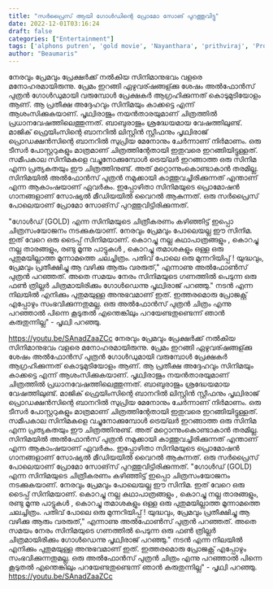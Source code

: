 ```yaml
---
title: "സർപ്രൈസ് ആയി ഗോൾഡിന്റെ പ്രോമോ സോങ് പുറത്തുവിട്ടു"
date: 2022-12-01T03:16:24
draft: false
categories: ["Entertainment"]
tags: ['alphons putren', 'gold movie', 'Nayanthara', 'prithviraj', 'Promo Song']
author: "Beaumaris"
---
```


നേരവും പ്രേമവും പ്രേക്ഷർക്ക് നൽകിയ സിനിമാനുഭവം വളരെ മനോഹരമായിരുന്നു. പ്രേമം ഇറങ്ങി ഏഴുവര്ഷങ്ങള്ക്കു ശേഷം അൽഫോൻസ് പുത്രൻ ഗോൾഡുമായി വരുമ്പോൾ പ്രേക്ഷകർ ആഗ്രഹിക്കുന്നത് കൊടുമുടിയോളം ആണ്. ആ പ്രതീക്ഷ അദ്ദേഹവും സിനിമയും കാക്കട്ടെ എന്ന് ആശംസിക്കുകയാണ്.
പൃഥ്വിരാജും നയന്‍താരയുമാണ് ചിത്രത്തില്‍ പ്രധാനവേഷത്തിലെത്തുന്നത്. ബാബുരാജും ശ്രദ്ധേയമായ വേഷത്തിലുണ്ട്. മാജിക് ഫ്രെയിംസിന്റെ ബാനറില്‍ ലിസ്റ്റിന്‍ സ്റ്റീഫനും പൃഥ്വിരാജ് പ്രൊഡക്ഷന്‍സിന്റെ ബാനറില്‍ സുപ്രിയ മേനോനും ചേര്‍ന്നാണ് നിര്‍മാണം. ഒരു ടീസർ പോസ്റ്ററുകളും മാത്രമാണ് ചിത്രത്തിന്റേതായി ഇതുവരെ ഇറങ്ങിയിട്ടുള്ളത്. സമീപകാല സിനിമകളെ വച്ചുനോക്കുമ്പോൾ ട്രെയ്‌ലർ ഇറങ്ങാത്ത ഒരു സിനിമ എന്ന പ്രത്യകതയും ഈ ചിത്രത്തിനുണ്ട്. അത് മറ്റൊന്നുംകൊണ്ടാകാൻ തരമില്ല. സിനിമയിൽ അൽഫോൻസ് പുത്രൻ നമുക്കായി കാത്തുവച്ചിരിക്കുന്നത് എന്താണ് എന്ന ആകാംഷയാണ് ഏവർകും. ഇപ്പോഴിതാ സിനിമയുടെ പ്രൊമോഷൻ ഗാനങ്ങളാണ് സോഷ്യൽ മീഡിയയിൽ വൈറൽ ആകുന്നത്. ഒരു സർപ്രൈസ് പോലെയാണ് പ്രോമോ സോങ്‌സ് പുറത്തുവിട്ടിരിക്കുന്നത്.

"ഗോൾഡ് (GOLD) എന്ന സിനിമയുടെ ചിത്രീകരണം കഴിഞ്ഞിട്ട് ഇപ്പൊ ചിത്രസംയോജനം നടക്കുകയാണ്. നേരവും പ്രേമവും പോലെയല്ല ഈ സിനിമ. ഇത് വേറെ ഒരു ടൈപ്പ് സിനിമയാണ്. കൊറച്ചു നല്ല കഥാപാത്രങ്ങളും , കൊറച്ചു നല്ല താരങ്ങളും, രണ്ടു മൂന്നു പാട്ടുകൾ , കൊറച്ചു തമാശകളും ഒള്ള ഒരു പുതുമയില്ലാത്ത മൂന്നാമത്തെ ചലച്ചിത്രം. പതിവ് പോലെ ഒരു മുന്നറിയിപ്പ് ! യുദ്ധവും, പ്രേമവും പ്രതീക്ഷിച്ചു ആ വഴിക്കു ആരും വരരുത്," എന്നാണു അൽഫോൺസ് പുത്രൻ പറഞ്ഞത്. അതെ സമയം നേരം സിനിമയുടെ ഗണത്തില്‍ പെടുന്ന ഒരു ഫണ്‍ ത്രില്ലര്‍ ചിത്രമായിരിക്കും ഗോള്‍ഡെന്നു പൃഥ്വിരാജ് പറഞ്ഞു." നടന്‍ എന്ന നിലയില്‍ എനിക്കും പുതുമയുള്ള അനുഭവമാണ് ഇത്. ഇത്തരമൊരു പ്രോജക്റ്റ് എപ്പോഴും സംഭവിക്കുന്നതുമല്ല. ഒരു അല്‍ഫോന്‍സ് പുത്രന്‍ ചിത്രം എന്നു പറഞ്ഞാല്‍ പിന്നെ കൂടുതല്‍ എന്തെങ്കിലും പറയേണ്ടതുണ്ടെന്ന് ഞാന്‍ കരുതുന്നില്ല" - പൃഥ്വി പറഞ്ഞു.

https://youtu.be/SAnadZaaZCc
നേരവും പ്രേമവും പ്രേക്ഷർക്ക് നൽകിയ സിനിമാനുഭവം വളരെ മനോഹരമായിരുന്നു. പ്രേമം ഇറങ്ങി ഏഴുവര്ഷങ്ങള്ക്കു ശേഷം അൽഫോൻസ് പുത്രൻ ഗോൾഡുമായി വരുമ്പോൾ പ്രേക്ഷകർ ആഗ്രഹിക്കുന്നത് കൊടുമുടിയോളം ആണ്. ആ പ്രതീക്ഷ അദ്ദേഹവും സിനിമയും കാക്കട്ടെ എന്ന് ആശംസിക്കുകയാണ്. പൃഥ്വിരാജും നയന്‍താരയുമാണ് ചിത്രത്തില്‍ പ്രധാനവേഷത്തിലെത്തുന്നത്. ബാബുരാജും ശ്രദ്ധേയമായ വേഷത്തിലുണ്ട്. മാജിക് ഫ്രെയിംസിന്റെ ബാനറില്‍ ലിസ്റ്റിന്‍ സ്റ്റീഫനും പൃഥ്വിരാജ് പ്രൊഡക്ഷന്‍സിന്റെ ബാനറില്‍ സുപ്രിയ മേനോനും ചേര്‍ന്നാണ് നിര്‍മാണം. ഒരു ടീസർ പോസ്റ്ററുകളും മാത്രമാണ് ചിത്രത്തിന്റേതായി ഇതുവരെ ഇറങ്ങിയിട്ടുള്ളത്. സമീപകാല സിനിമകളെ വച്ചുനോക്കുമ്പോൾ ട്രെയ്‌ലർ ഇറങ്ങാത്ത ഒരു സിനിമ എന്ന പ്രത്യകതയും ഈ ചിത്രത്തിനുണ്ട്. അത് മറ്റൊന്നുംകൊണ്ടാകാൻ തരമില്ല. സിനിമയിൽ അൽഫോൻസ് പുത്രൻ നമുക്കായി കാത്തുവച്ചിരിക്കുന്നത് എന്താണ് എന്ന ആകാംഷയാണ് ഏവർകും. ഇപ്പോഴിതാ സിനിമയുടെ പ്രൊമോഷൻ ഗാനങ്ങളാണ് സോഷ്യൽ മീഡിയയിൽ വൈറൽ ആകുന്നത്. ഒരു സർപ്രൈസ് പോലെയാണ് പ്രോമോ സോങ്‌സ് പുറത്തുവിട്ടിരിക്കുന്നത്. "ഗോൾഡ് (GOLD) എന്ന സിനിമയുടെ ചിത്രീകരണം കഴിഞ്ഞിട്ട് ഇപ്പൊ ചിത്രസംയോജനം നടക്കുകയാണ്. നേരവും പ്രേമവും പോലെയല്ല ഈ സിനിമ. ഇത് വേറെ ഒരു ടൈപ്പ് സിനിമയാണ്. കൊറച്ചു നല്ല കഥാപാത്രങ്ങളും , കൊറച്ചു നല്ല താരങ്ങളും, രണ്ടു മൂന്നു പാട്ടുകൾ , കൊറച്ചു തമാശകളും ഒള്ള ഒരു പുതുമയില്ലാത്ത മൂന്നാമത്തെ ചലച്ചിത്രം. പതിവ് പോലെ ഒരു മുന്നറിയിപ്പ് ! യുദ്ധവും, പ്രേമവും പ്രതീക്ഷിച്ചു ആ വഴിക്കു ആരും വരരുത്," എന്നാണു അൽഫോൺസ് പുത്രൻ പറഞ്ഞത്. അതെ സമയം നേരം സിനിമയുടെ ഗണത്തില്‍ പെടുന്ന ഒരു ഫണ്‍ ത്രില്ലര്‍ ചിത്രമായിരിക്കും ഗോള്‍ഡെന്നു പൃഥ്വിരാജ് പറഞ്ഞു." നടന്‍ എന്ന നിലയില്‍ എനിക്കും പുതുമയുള്ള അനുഭവമാണ് ഇത്. ഇത്തരമൊരു പ്രോജക്റ്റ് എപ്പോഴും സംഭവിക്കുന്നതുമല്ല. ഒരു അല്‍ഫോന്‍സ് പുത്രന്‍ ചിത്രം എന്നു പറഞ്ഞാല്‍ പിന്നെ കൂടുതല്‍ എന്തെങ്കിലും പറയേണ്ടതുണ്ടെന്ന് ഞാന്‍ കരുതുന്നില്ല" - പൃഥ്വി പറഞ്ഞു. https://youtu.be/SAnadZaaZCc
